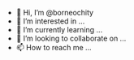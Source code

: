 - 👋 Hi, I’m @borneochity
- 👀 I’m interested in ...
- 🌱 I’m currently learning ...
- 💞️ I’m looking to collaborate on ...
- 📫 How to reach me ...

<!---
borneochity/borneochity is a ✨ special ✨ repository because its `README.md` (this file) appears on your GitHub profile.
You can click the Preview link to take a look at your changes.
--->
